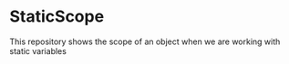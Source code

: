 # StaticScope
This repository shows the scope of an object when we are working with static variables
